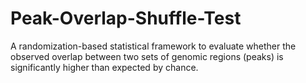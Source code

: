 # Peak-Overlap-Shuffle-Test
A randomization-based statistical framework to evaluate whether the observed overlap between two sets of genomic regions (peaks) is significantly higher than expected by chance.
